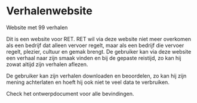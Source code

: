 # Verhalenwebsite
Website met 99 verhalen

Dit is een website voor RET.
RET wil via deze website niet meer overkomen als een bedrijf dat alleen vervoer regelt, maar als een bedrijf die vervoer regelt, plezier, cultuur en gemak brengt. De gebruiker kan via deze website een verhaal naar zijn smaak vinden en bij de 
gepaste reistijd, zo kan hij zowat altijd zijn verhalen aflezen.

De gebruiker kan zijn verhalen downloaden en beoordelen, zo kan hij zijn mening achterlaten en hoeft hij ook niet te veel data
te verbruiken.

Check het ontwerpdocument voor alle bevindingen.

